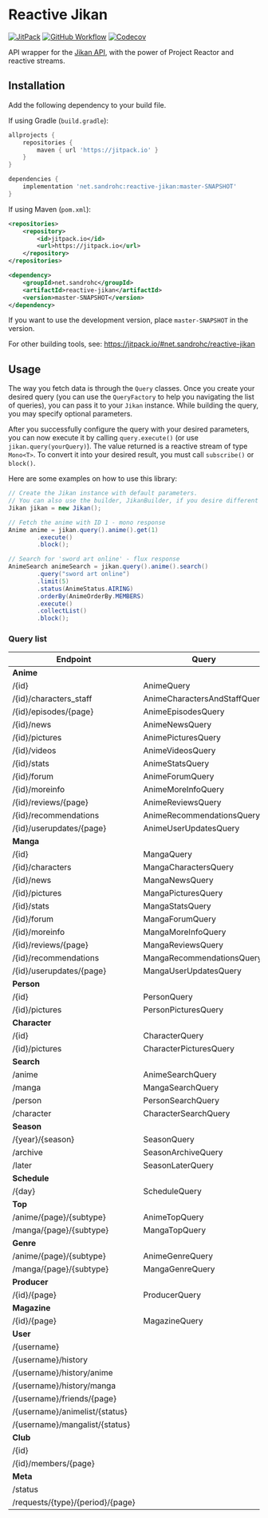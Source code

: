 # Reactive Jikan

[![JitPack](https://jitpack.io/v/SandroHc/reactive-jikan.svg?style=flat-square)](https://jitpack.io/#net.sandrohc/reactive-jikan)
[![GitHub Workflow](https://img.shields.io/github/workflow/status/SandroHc/reactive-jikan/Build?style=flat-square)](https://github.com/SandroHc/reactive-jikan/actions?query=workflow:Build)
[![Codecov](https://img.shields.io/codecov/c/github/SandroHc/reactive-jikan?style=flat-square)](https://codecov.io/gh/SandroHc/reactive-jikan)

API wrapper for the [Jikan API](https://jikan.moe), with the power of Project Reactor and reactive streams.

## Installation

Add the following dependency to your build file.

If using Gradle (`build.gradle`):
```groovy
allprojects {
    repositories {
        maven { url 'https://jitpack.io' }
    }
}

dependencies {
    implementation 'net.sandrohc:reactive-jikan:master-SNAPSHOT'
}
```

If using Maven (`pom.xml`):
```xml
<repositories>
    <repository>
        <id>jitpack.io</id>
        <url>https://jitpack.io</url>
    </repository>
</repositories>

<dependency>
    <groupId>net.sandrohc</groupId>
    <artifactId>reactive-jikan</artifactId>
    <version>master-SNAPSHOT</version>
</dependency>
```

If you want to use the development version, place `master-SNAPSHOT` in the version.

For other building tools, see: https://jitpack.io/#net.sandrohc/reactive-jikan

## Usage

The way you fetch data is through the `Query` classes. Once you create your desired query (you can use the `QueryFactory` to help you navigating the list of queries), you can pass it to your `Jikan` instance. While building the query, you may specify optional parameters.

After you successfully configure the query with your desired parameters, you can now execute it by calling `query.execute()` (or use `jikan.query(yourQuery)`). The value returned is a reactive stream of type `Mono<T>`. To convert it into your desired result, you must call `subscribe()` or `block()`.

Here are some examples on how to use this library:
```java
// Create the Jikan instance with default parameters.
// You can also use the builder, JikanBuilder, if you desire different parameters.
Jikan jikan = new Jikan(); 

// Fetch the anime with ID 1 - mono response
Anime anime = jikan.query().anime().get(1)
        .execute()
        .block();

// Search for 'sword art online' - flux response
AnimeSearch animeSearch = jikan.query().anime().search()
        .query("sword art online")
        .limit(5)
        .status(AnimeStatus.AIRING)
        .orderBy(AnimeOrderBy.MEMBERS)
        .execute()
        .collectList()
        .block();
```

### Query list

| Endpoint                         	| Query                        	| Result      	            |
|----------------------------------	|------------------------------	|-------------------------- |
| **Anime** | | |
| /{id}                            	| AnimeQuery                    | Anime      	            |
| /{id}/characters_staff           	| AnimeCharactersAndStaffQuery	| AnimeCharactersAndStaff   |
| /{id}/episodes/{page}            	| AnimeEpisodesQuery            | AnimeEpisodes             |
| /{id}/news                       	| AnimeNewsQuery                | AnimeNews            	    |
| /{id}/pictures                   	| AnimePicturesQuery            | (list) AnimePicture       |
| /{id}/videos                     	| AnimeVideosQuery              | AnimeVideos            	|
| /{id}/stats                      	| AnimeStatsQuery               | Stats            	        |
| /{id}/forum                      	| AnimeForumQuery               | (list) ForumTopic         |
| /{id}/moreinfo                   	| AnimeMoreInfoQuery            | MoreInfo            	    |
| /{id}/reviews/{page}             	| AnimeReviewsQuery             | (list) Review            	|
| /{id}/recommendations            	| AnimeRecommendationsQuery     | (list) Recommendation     |
| /{id}/userupdates/{page}         	| AnimeUserUpdatesQuery         | (list) UserUpdate         |
| **Manga** | | |
| /{id}                            	| MangaQuery                    | Manga                     |
| /{id}/characters                 	| MangaCharactersQuery          | (list) RoleSubEntity      |
| /{id}/news                       	| MangaNewsQuery                | (list) NewsArticle        |
| /{id}/pictures                   	| MangaPicturesQuery            | (list) Pictures           |
| /{id}/stats                      	| MangaStatsQuery               | Stats            	        |
| /{id}/forum                      	| MangaForumQuery               | (list) ForumTopic         |
| /{id}/moreinfo                   	| MangaMoreInfoQuery            | MoreInfo            	    |
| /{id}/reviews/{page}             	| MangaReviewsQuery             | (list) Review             |
| /{id}/recommendations            	| MangaRecommendationsQuery     | Recommendations           |
| /{id}/userupdates/{page}         	| MangaUserUpdatesQuery         | (list) UserUpdate         |
| **Person** | | |
| /{id}                            	| PersonQuery                   | Person            	    |
| /{id}/pictures                   	| PersonPicturesQuery           | (list) Picture            |
| **Character** | | |
| /{id}                            	| CharacterQuery                | Character                 |
| /{id}/pictures                   	| CharacterPicturesQuery        | (list) Picture            |
| **Search** | | |
| /anime                            | AnimeSearchQuery              | (list) AnimeSearchSub     |
| /manga                            | MangaSearchQuery              | (list) MangaSearchSub     |
| /person                           | PersonSearchQuery             | (list) PersonSearchSub    |
| /character                        | CharacterSearchQuery          | (list) CharacterSearchSub |
| **Season** | | |
| /{year}/{season}          	    | SeasonQuery                   | (list) SeasonAnime        |
| /archive                  	    | SeasonArchiveQuery            | (list) SeasonArchiveYear  |
| /later                    	    | SeasonLaterQuery              | (list) SeasonAnime        |
| **Schedule** | | |
| /{day}                  	        | ScheduleQuery                 | Schedule            	    |
| **Top** | | |
| /anime/{page}/{subtype}   	    | AnimeTopQuery                 | (list) AnimeTopSub        |
| /manga/{page}/{subtype}   	    | MangaTopQuery                 | (list) MangaTopSub        |
| **Genre** | | |
| /anime/{page}/{subtype}   	    | AnimeGenreQuery               | (list) AnimeGenreSub      |
| /manga/{page}/{subtype}   	    | MangaGenreQuery               | (list) MangaGenreSub      |
| **Producer** | | |
| /{id}/{page}   	                | ProducerQuery                 | Producer                  |
| **Magazine** | | |
| /{id}/{page}   	                | MagazineQuery                 | Magazine                  |
| **User** | | |
| /{username}   	                |  |  |
| /{username}/history   	        |  |  |
| /{username}/history/anime   	    |  |  |
| /{username}/history/manga   	    |  |  |
| /{username}/friends/{page}   	    |  |  |
| /{username}/animelist/{status}   	|  |  |
| /{username}/mangalist/{status}   	|  |  |
| **Club** | | |
| /{id}   	                        |  |  |
| /{id}/members/{page}   	        |  |  |
| **Meta** | | |
| /status   	                    |  |  |
| /requests/{type}/{period}/{page}  |  |  |
